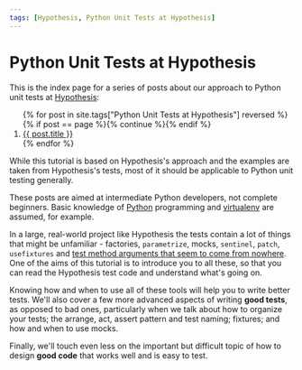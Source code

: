 ```yaml
---
tags: [Hypothesis, Python Unit Tests at Hypothesis]
---
```


Python Unit Tests at Hypothesis
===============================

This is the index page for a series of posts about our approach to Python unit
tests at [Hypothesis](https://hypothes.is/):

<ol>
  {% for post in site.tags["Python Unit Tests at Hypothesis"] reversed %}
    {% if post == page %}{% continue %}{% endif %}
    <li><a href="{{ post.url }}">{{ post.title }}</a></li>
  {% endfor %}
</ol>

While this tutorial is based on Hypothesis's approach and the examples are
taken from Hypothesis's tests, most of it should be applicable to Python unit
testing generally.

These posts are aimed at intermediate Python developers, not complete beginners.
Basic knowledge of [Python](https://www.python.org/) programming and
[virtualenv](https://virtualenv.pypa.io/) are assumed, for example.

In a large, real-world project like Hypothesis the tests contain a lot of
things that might be unfamiliar - factories, `parametrize`, mocks, `sentinel`,
`patch`, `usefixtures` and [test method arguments that seem to come from nowhere](./python-unit-tests-at-hypothesis/_posts/2017-02-02-fixtures.md).
One of the aims of this tutorial is to introduce you to all these, so that you
can read the Hypothesis test code and understand what's going on.

Knowing how and when to use all of these tools will help you to write better
tests. We'll also cover a few more advanced aspects of writing **good tests**,
as opposed to bad ones, particularly when we talk about how to organize your
tests; the arrange, act, assert pattern and test naming; fixtures; and how and
when to use mocks.

Finally, we'll touch even less on the important but difficult topic of how to
design **good code** that works well and is easy to test.
